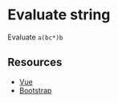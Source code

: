 # Evaluate string

Evaluate `a(bc*)b`

## Resources

- [Vue](https://vuejs.org/)
- [Bootstrap](https://bootswatch.com/lux/)
